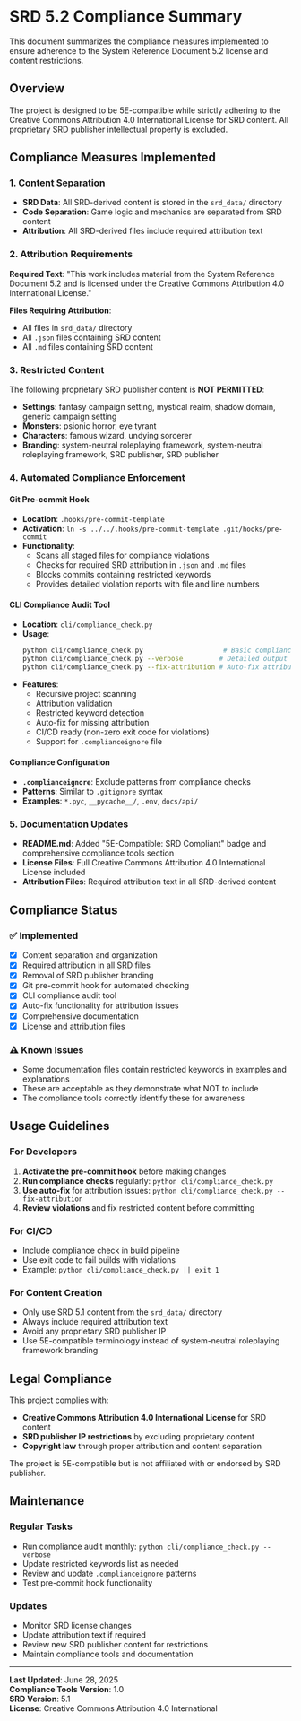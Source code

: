 # SRD 5.2 Compliance Summary

This document summarizes the compliance measures implemented to ensure adherence to the System Reference Document 5.2 license and content restrictions.

## Overview

The project is designed to be 5E-compatible while strictly adhering to the Creative Commons Attribution 4.0 International License for SRD content. All proprietary SRD publisher intellectual property is excluded.

## Compliance Measures Implemented

### 1. Content Separation
- **SRD Data**: All SRD-derived content is stored in the `srd_data/` directory
- **Code Separation**: Game logic and mechanics are separated from SRD content
- **Attribution**: All SRD-derived files include required attribution text

### 2. Attribution Requirements
**Required Text**: "This work includes material from the System Reference Document 5.2 and is licensed under the Creative Commons Attribution 4.0 International License."

**Files Requiring Attribution**:
- All files in `srd_data/` directory
- All `.json` files containing SRD content
- All `.md` files containing SRD content

### 3. Restricted Content
The following proprietary SRD publisher content is **NOT PERMITTED**:
- **Settings**: fantasy campaign setting, mystical realm, shadow domain, generic campaign setting
- **Monsters**: psionic horror, eye tyrant
- **Characters**: famous wizard, undying sorcerer
- **Branding**: system-neutral roleplaying framework, system-neutral roleplaying framework, SRD publisher, SRD publisher

### 4. Automated Compliance Enforcement

#### Git Pre-commit Hook
- **Location**: `.hooks/pre-commit-template`
- **Activation**: `ln -s ../../.hooks/pre-commit-template .git/hooks/pre-commit`
- **Functionality**:
  - Scans all staged files for compliance violations
  - Checks for required SRD attribution in `.json` and `.md` files
  - Blocks commits containing restricted keywords
  - Provides detailed violation reports with file and line numbers

#### CLI Compliance Audit Tool
- **Location**: `cli/compliance_check.py`
- **Usage**:
  ```bash
  python cli/compliance_check.py                    # Basic compliance check
  python cli/compliance_check.py --verbose         # Detailed output
  python cli/compliance_check.py --fix-attribution # Auto-fix attribution issues
  ```
- **Features**:
  - Recursive project scanning
  - Attribution validation
  - Restricted keyword detection
  - Auto-fix for missing attribution
  - CI/CD ready (non-zero exit code for violations)
  - Support for `.complianceignore` file

#### Compliance Configuration
- **`.complianceignore`**: Exclude patterns from compliance checks
- **Patterns**: Similar to `.gitignore` syntax
- **Examples**: `*.pyc`, `__pycache__/`, `.env`, `docs/api/`

### 5. Documentation Updates
- **README.md**: Added "5E-Compatible: SRD Compliant" badge and comprehensive compliance tools section
- **License Files**: Full Creative Commons Attribution 4.0 International License included
- **Attribution Files**: Required attribution text in all SRD-derived content

## Compliance Status

### ✅ Implemented
- [x] Content separation and organization
- [x] Required attribution in all SRD files
- [x] Removal of SRD publisher branding
- [x] Git pre-commit hook for automated checking
- [x] CLI compliance audit tool
- [x] Auto-fix functionality for attribution issues
- [x] Comprehensive documentation
- [x] License and attribution files

### ⚠️ Known Issues
- Some documentation files contain restricted keywords in examples and explanations
- These are acceptable as they demonstrate what NOT to include
- The compliance tools correctly identify these for awareness

## Usage Guidelines

### For Developers
1. **Activate the pre-commit hook** before making changes
2. **Run compliance checks** regularly: `python cli/compliance_check.py`
3. **Use auto-fix** for attribution issues: `python cli/compliance_check.py --fix-attribution`
4. **Review violations** and fix restricted content before committing

### For CI/CD
- Include compliance check in build pipeline
- Use exit code to fail builds with violations
- Example: `python cli/compliance_check.py || exit 1`

### For Content Creation
- Only use SRD 5.1 content from the `srd_data/` directory
- Always include required attribution text
- Avoid any proprietary SRD publisher IP
- Use 5E-compatible terminology instead of system-neutral roleplaying framework branding

## Legal Compliance

This project complies with:
- **Creative Commons Attribution 4.0 International License** for SRD content
- **SRD publisher IP restrictions** by excluding proprietary content
- **Copyright law** through proper attribution and content separation

The project is 5E-compatible but is not affiliated with or endorsed by SRD publisher.

## Maintenance

### Regular Tasks
- Run compliance audit monthly: `python cli/compliance_check.py --verbose`
- Update restricted keywords list as needed
- Review and update `.complianceignore` patterns
- Test pre-commit hook functionality

### Updates
- Monitor SRD license changes
- Update attribution text if required
- Review new SRD publisher content for restrictions
- Maintain compliance tools and documentation

---

**Last Updated**: June 28, 2025  
**Compliance Tools Version**: 1.0  
**SRD Version**: 5.1  
**License**: Creative Commons Attribution 4.0 International
